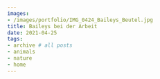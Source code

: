 ```yaml
---
images:
- /images/portfolio/IMG_0424_Baileys_Beutel.jpg
title: Baileys bei der Arbeit
date: 2021-04-25
tags:
- archive # all posts
- animals
- nature
- home
---
```

